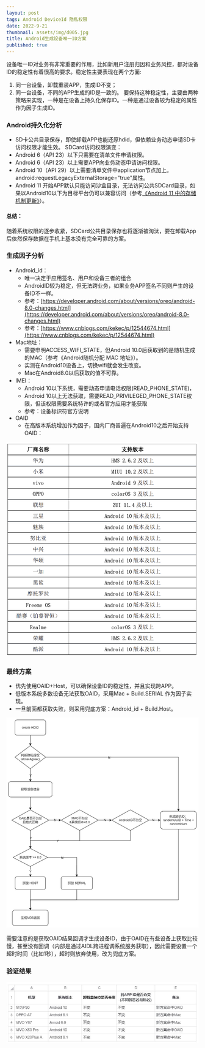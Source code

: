 ```yaml
---
layout: post
tags: Android DeviceId 隐私权限
date: 2022-9-21
thumbnail: assets/img/d005.jpg
title: Android生成设备唯一ID方案
published: true
---
```


设备唯一ID对业务有非常重要的作用，比如新用户注册归因和业务风控，都对设备ID的稳定性有着很高的要求。稳定性主要表现在两个方面:
1. 同一台设备，卸载重装APP，生成ID不变；
2. 同一台设备，不同的APP生成的ID是一致的。
要保持这种稳定性，主要由两种策略来实现，一种是在设备上持久化保存ID。一种是通过设备较为稳定的属性作为因子生成ID。

<!--more-->

### Android持久化分析
- SD卡公共目录保存，即使卸载APP也能还原hdid，但依赖业务动态申请SD卡访问权限才能生效。
SDCard访问权限演变：
- Android 6（API 23）以下只需要在清单文件申请权限。
- Android 6（API 23）以上需要APP向业务动态申请访问权限。
- Android 10（API 29）以上需要清单文件中application节点加上。android:requestLegacyExternalStorage="true"属性。
- Android 11 开始APP默认只能访问沙盒目录，无法访问公共SDCard目录，如果以Android10以下为目标平台仍可以兼容访问（参考[《Android 11 中的存储机制更新》](https://developer.android.com/about/versions/11/privacy/storage?hl=zh-cn)）。

#### 总结：
随着系统权限的逐步收紧，SDCard公共目录保存也将逐渐被淘汰，要在卸载App后依然保存数据在手机上基本没有完全可靠的方案。

### 生成因子分析
- Android_id：
  - 唯一决定于应用签名、用户和设备三者的组合
  - AndroidID较为稳定，但无法跨业务，如果业务APP签名不同则产生的设备ID不一样。
  - 参考：[https://developer.android.com/about/versions/oreo/android-8.0-changes.html](https://developer.android.com/about/versions/oreo/android-8.0-changes.html)
  - 参考：[https://www.cnblogs.com/kekec/p/12544674.html](https://www.cnblogs.com/kekec/p/12544674.html)
- Mac地址：
  - 需要申明ACCESS_WIFI_STATE，但Android 10.0后获取到的是随机生成的MAC（参考《Android随机分配 MAC 地址》）。
  - 实测在Android10设备上，切换wifi就会发生改变。
  - Mac在Android8.0以后获取的值不可靠。
- IMEI：
  - Android 10以下系统，需要动态申请电话权限(READ_PHONE_STATE)，
  - Android 10以上无法获取，需要READ_PRIVILEGED_PHONE_STATE权限，但该权限需要系统特许的或者官方应用才能获取
  - 参考：设备标识符官方说明
- OAID
  - 在高版本系统增加作为因子，国内厂商普遍在Android10之后开始支持OAID：
<div>    
	<img src="https://raw.githubusercontent.com/ruilin/blog/master/assets/img/d002.png"/>
</div>

### 最终方案
- 优先使用OAID+Host，可以确保设备ID的稳定性，并且实现跨APP。
- 低版本系统多数设备无法获取OAID，采用Mac + Build.SERIAL 作为因子实现。
- 一旦前面都获取失败，则采用兜底方案：Android_id + Build.Host。

<div>    
	<img src="https://raw.githubusercontent.com/ruilin/blog/master/assets/img/d003.jpg" style="width: 600px"/>
</div>

需要注意的是获取OAID结果回调才生成设备ID，由于OAID在有些设备上获取比较慢，甚至没有回调（内部是通过AIDL跨进程调系统服务获取），因此需要设置一个超时时间（比如1秒），超时则放弃使用，改为兜底方案。

### 验证结果
<div>    
	<img src="https://raw.githubusercontent.com/ruilin/blog/master/assets/img/d005.jpg"/>
</div>


